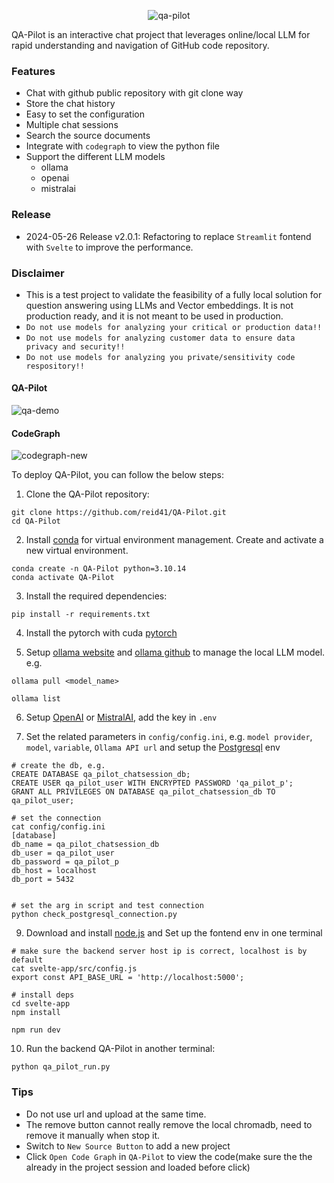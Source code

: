 <p align="center">
  <img src="https://github.com/reid41/QA-Pilot/assets/25558653/4b45b525-5fac-4a3c-94e9-46364bdb36c3" alt="qa-pilot">
</p>

QA-Pilot is an interactive chat project that leverages online/local LLM for rapid understanding and navigation of GitHub code repository.

### Features

* Chat with github public repository with git clone way
* Store the chat history 
* Easy to set the configuration
* Multiple chat sessions
* Search the source documents
* Integrate with `codegraph` to view the python file
* Support the different LLM models
    * ollama
    * openai
    * mistralai


### Release

* 2024-05-26 Release v2.0.1: Refactoring to replace `Streamlit` fontend with `Svelte` to improve the performance.

### Disclaimer

* This is a test project to validate the feasibility of a fully local solution for question answering using LLMs and Vector embeddings. It is not production ready, and it is not meant to be used in production. 
* `Do not use models for analyzing your critical or production data!!`
* `Do not use models for analyzing customer data to ensure data privacy and security!!`
* `Do not use models for analyzing you private/sensitivity code respository!!`

#### QA-Pilot
![qa-demo](https://github.com/reid41/QA-Pilot/assets/25558653/7bb6948f-6322-4ad6-b40a-bf6b8ca42f4c)

#### CodeGraph
![codegraph-new](https://github.com/reid41/QA-Pilot/assets/25558653/692f36fd-6037-4255-9e72-8c9fcd409f78)

To deploy QA-Pilot, you can follow the below steps:

1. Clone the QA-Pilot repository:

```shell
git clone https://github.com/reid41/QA-Pilot.git
cd QA-Pilot
```

2. Install [conda](https://www.anaconda.com/download) for virtual environment management. Create and activate a new virtual environment.

```shell
conda create -n QA-Pilot python=3.10.14
conda activate QA-Pilot
```


3. Install the required dependencies:

```shell
pip install -r requirements.txt
```

4. Install the pytorch with cuda [pytorch](https://pytorch.org/get-started/locally/)


5. Setup [ollama website](https://ollama.com/) and [ollama github](https://github.com/ollama/ollama) to manage the local LLM model. 
e.g.

```shell
ollama pull <model_name>

ollama list
```

6. Setup [OpenAI](https://platform.openai.com/docs/overview) or [MistralAI](https://docs.mistral.ai/), add the key in `.env`

7. Set the related parameters in `config/config.ini`, e.g. `model provider`, `model`, `variable`, `Ollama API url` and setup the [Postgresql](https://www.postgresql.org/download/) env
```shell
# create the db, e.g.
CREATE DATABASE qa_pilot_chatsession_db;
CREATE USER qa_pilot_user WITH ENCRYPTED PASSWORD 'qa_pilot_p';
GRANT ALL PRIVILEGES ON DATABASE qa_pilot_chatsession_db TO qa_pilot_user;

# set the connection
cat config/config.ini
[database]
db_name = qa_pilot_chatsession_db
db_user = qa_pilot_user
db_password = qa_pilot_p
db_host = localhost
db_port = 5432


# set the arg in script and test connection
python check_postgresql_connection.py
```

9. Download and install [node.js](https://nodejs.org/en/download/package-manager) and Set up the fontend env in one terminal
```shell
# make sure the backend server host ip is correct, localhost is by default
cat svelte-app/src/config.js
export const API_BASE_URL = 'http://localhost:5000';

# install deps
cd svelte-app
npm install

npm run dev
```

10. Run the backend QA-Pilot in another terminal:

```shell
python qa_pilot_run.py
```

### Tips
* Do not use url and upload at the same time.
* The remove button cannot really remove the local chromadb, need to remove it manually when stop it.
* Switch to `New Source Button` to add a new project
* Click `Open Code Graph` in `QA-Pilot` to view the code(make sure the the already in the project session and loaded before click)

